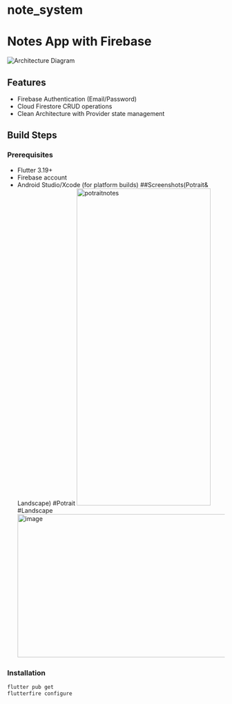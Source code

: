 # note_system

# Notes App with Firebase

![Architecture Diagram](./docs/architecture.png)

## Features
- Firebase Authentication (Email/Password)
- Cloud Firestore CRUD operations
- Clean Architecture with Provider state management

## Build Steps

### Prerequisites
- Flutter 3.19+
- Firebase account
- Android Studio/Xcode (for platform builds)
##Screenshots(Potrait& Landscape)
  #Potrait
  <img width="310" height="735" alt="potraitnotes" src="https://github.com/user-attachments/assets/4455d0ce-3fd5-4054-b360-49c3923e2e45" />
  #Landscape
  <img width="705" height="332" alt="image" src="https://github.com/user-attachments/assets/d945bd61-320f-4f29-95a5-9262d9bec13d" />




### Installation
```bash
flutter pub get
flutterfire configure








